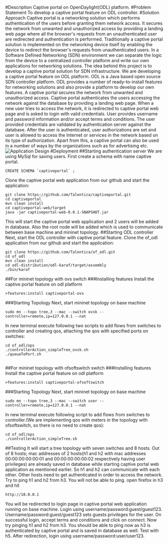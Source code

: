 #Description
Captive portal on OpenDaylight(ODL) platform.
#Problem Statement
To develop a captive portal feature on ODL controller.
#Solution Approach
Captive portal is a networking solution which performs authentication of the users before granting them network access. It secures the network from unwanted and unauthorized access by providing a landing web page where all the browser's requests from an unauthenticated user are redirected and authentication is performed. Traditionally a captive portal solution is implemented on the networking device itself by enabling the device to redirect the browser's requests from unauthenticated users. In a Software Defined Networking (SDN) environment we can separate the logic from the device to a centralized controller platform and write our own applications for networking solutions. The idea behind this project is to develop a captive portal solution for SDN infrastructure. We are developing a captive portal feature on ODL platform. 
ODL is a Java based open source SDN controller platform. ODL provides a number of ready-to-install features for networking solutions and also provide a platform to develop our own features. A captive portal secures the network from unwanted and unauthorized access. Captive portal authenticates the users accessing the network against the database by providing a landing web page. When a new user tries to access the network, it is redirected to captive portal web page and is asked to login with valid credentials. User provides username and password information and/or accept terms and conditions. The user provided credentials are validated by authentication server against the database. After the user is authenticated, user authorizations are set and user is allowed to access the Internet or services in the network based on its type of authorization. Apart from this, a captive portal can also be used in a number of ways by the organizations such as for advertising etc.
![Application Design](https://cloud.githubusercontent.com/assets/12424727/20339904/dc6e0de6-ac04-11e6-954a-799e288e81f8.jpg)
#Deployment
##Starting authentication server
We are using MySql for saving users. First create a schema with name captive portal.
```
CREATE SCHEMA `captiveportal` ;
```
Clone the captive portal web application from our github and start the application:
```
git clone https://github.com/Talentica/captiveportal.git
cd captiveportal
mvn clean install
cd captiveportal-web/target
java -jar captiveportal-web-0.0.1-SNAPSHOT.jar
```
This will start the captive portal web application and 2 users will be added in database. Also the root node will be added which is used to communicate between base machine and mininet topology.
##Starting ODL controller 
Next, start the ODL controller with captive portal feature. Clone the of_odl application from our github and start the application:
```
git clone https://github.com/Talentica/of_odl.git
cd of_odl
mvn clean install
cd odl-distribution/odl-karaf/target/assembly
./bin/karaf
```
##For mininet topology with ovs switch
###Installing features
Install the captive portal feature on odl platform
```
>features:install captiveportal-ovs
```
###Starting Topology
Next, start mininet topology on base machine
```
sudo mn --topo tree,3 --mac --switch ovsk --controller=remote,ip=127.0.0.1 --nat
```
In new terminal execute following two scripts to add flows from switches to controller and creating qos, attaching the qos with specified ports on switches: 
```
cd of_odl/ops
./controllerAction_simpleTree_ovsk.sh
./queueToPort.sh


```
##For mininet topology with ofsoftswitch switch
###Installing features
Install the captive portal feature on odl platform 
```
>features:install captiveportal-ofsoftswitch
```
###Starting Topology
Next, start mininet topology on base machine
```
sudo mn --topo tree,3 --mac --switch user --controller=remote,ip=127.0.0.1 --nat
```
In new terminal execute following script to add flows from switches to controller.(We are implementing qos with meters in the topology with ofsoftswitch, so there is no need to create qos): 
```
cd of_odl/ops
./controllerAction_simpleTree.sh
```
##Testing
It will start a tree topology with seven switches and 8 hosts. Out of 8 hosts; mac addresses of 2 hosts(h1 and h2 with mac addresses 00:00:00:00:00:01 and 00:00:00:00:00:02 respectively having user privileges) are already saved in database while starting captive portal web application as mentioned earlier. So h1 and h2 can communicate with each other. Other hosts need to get authenticated in order to access the network.
Try to ping h1 and h2 from h3. You will not be able to ping.
open firefox in h3 and hit
```
http://10.0.0.1
```
You will be redirected to login page in captive portal web application running on base machine. Login using username/password:guest/guest123. Username/password:guest/guest123 sets guests privileges for the user. On successful login, accept terms and conditions and click on connect.
Now try pinging h1 and h2 from h3. You should be able to ping now as h3 is authenticated by captive portal and is saved in database as well.
Test with h5. After redirection, login using username/password:user/user123.
